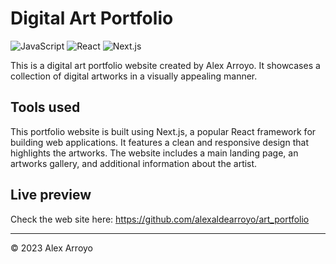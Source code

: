 # Digital Art Portfolio

![JavaScript](https://img.shields.io/badge/JavaScript-ES6-yellow)
![React](https://img.shields.io/badge/React-17.0.2-blue)
![Next.js](https://img.shields.io/badge/Next.js-12.0.2-green)


This is a digital art portfolio website created by Alex Arroyo. It showcases a collection of digital artworks in a visually appealing manner.

## Tools used

This portfolio website is built using Next.js, a popular React framework for building web applications. It features a clean and responsive design that highlights the artworks. The website includes a main landing page, an artworks gallery, and additional information about the artist.

## Live preview

Check the web site here: https://github.com/alexaldearroyo/art_portfolio


---

© 2023 Alex Arroyo